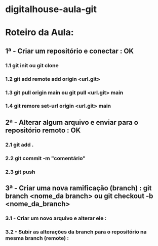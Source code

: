 # digitalhouse-aula-git

# Roteiro da Aula:

## 1ª - Criar um repositório e conectar : OK
### 1.1 git init ou git clone
### 1.2 git add remote add origin <url.git>
### 1.3 git pull origin main ou git pull <url.git> main
### 1.4 git remore set-url origin <url.git> main

## 2ª - Alterar algum arquivo e enviar para o repositório remoto : OK
### 2.1 git add .
### 2.2 git commit -m "comentário"
### 2.3 git push

## 3ª - Criar uma nova ramificação (branch) : git branch <nome_da branch> ou git checkout -b <nome_da_branch>

### 3.1 - Criar um novo arquivo e alterar ele : 
### 3.2 - Subir as alterações da branch para o repositório na mesma branch (remote) : 